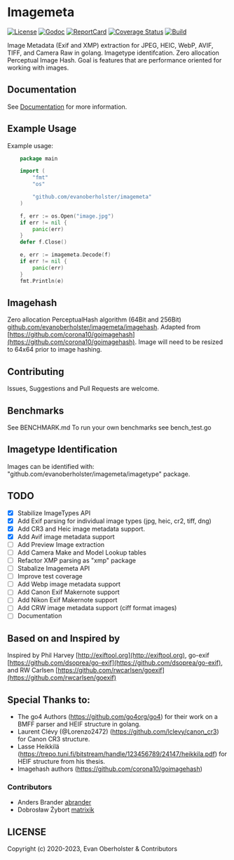 # Imagemeta

[![License][License-Image]][License-Url]
[![Godoc][Godoc-Image]][Godoc-Url]
[![ReportCard][ReportCard-Image]][ReportCard-Url]
[![Coverage Status][Coverage-Image]][Coverage-Url]
[![Build][Build-Status-Image]][Build-Status-Url]

Image Metadata (Exif and XMP) extraction for JPEG, HEIC, WebP, AVIF, TIFF, and Camera Raw in golang. Imagetype identifcation. Zero allocation Perceptual Image Hash. Goal is features that are performance oriented for working with images.

## Documentation

See [Documentation](https://godoc.org/github.com/evanoberholster/imagemeta) for more information.

## Example Usage

Example usage:

```go
    package main

    import (
    	"fmt"
    	"os"

    	"github.com/evanoberholster/imagemeta"
    )

	f, err := os.Open("image.jpg")
	if err != nil {
		panic(err)
	}
	defer f.Close()

	e, err := imagemeta.Decode(f)
	if err != nil {
		panic(err)
	}
	fmt.Println(e)
```

## Imagehash
 Zero allocation PerceptualHash algorithm (64Bit and 256Bit) [github.com/evanoberholster/imagemeta/imagehash](github.com/evanoberholster/imagemeta/imagehash). Adapted from [https://github.com/corona10/goimagehash](https://github.com/corona10/goimagehash). Image will need to be resized to 64x64 prior to image hashing.

## Contributing

Issues, Suggestions and Pull Requests are welcome.

## Benchmarks

See BENCHMARK.md
To run your own benchmarks see bench_test.go

## Imagetype Identification

Images can be identified with: "github.com/evanoberholster/imagemeta/imagetype" package.

## TODO

- [x] Stabilize ImageTypes API
- [x] Add Exif parsing for individual image types (jpg, heic, cr2, tiff, dng)
- [x] Add CR3 and Heic image metadata support.
- [x] Add Avif image metadata support
- [ ] Add Preview Image extraction
- [ ] Add Camera Make and Model Lookup tables
- [ ] Refactor XMP parsing as "xmp" package
- [ ] Stabalize Imagemeta API
- [ ] Improve test coverage
- [ ] Add Webp image metadata support
- [ ] Add Canon Exif Makernote support
- [ ] Add Nikon Exif Makernote support
- [ ] Add CRW image metadata support (ciff format images)
- [ ] Documentation

## Based on and Inspired by

Inspired by Phil Harvey [http://exiftool.org](http://exiftool.org), go-exif [https://github.com/dsoprea/go-exif](https://github.com/dsoprea/go-exif), and RW Carlsen [https://github.com/rwcarlsen/goexif](https://github.com/rwcarlsen/goexif)

## Special Thanks to:
- The go4 Authors (https://github.com/go4org/go4) for their work on a BMFF parser and HEIF structure in golang.
- Laurent Clévy (@Lorenzo2472) (https://github.com/lclevy/canon_cr3) for Canon CR3 structure.
- Lasse Heikkilä (https://trepo.tuni.fi/bitstream/handle/123456789/24147/heikkila.pdf) for HEIF structure from his thesis.
- Imagehash authors (https://github.com/corona10/goimagehash)

### Contributors
- Anders Brander [abrander](https://github.com/abrander)
- Dobrosław Żybort [matrixik](https://github.com/matrixik)

## LICENSE

Copyright (c) 2020-2023, Evan Oberholster & Contributors

[License-Url]: https://opensource.org/licenses/MIT
[License-Image]: https://img.shields.io/badge/License-MIT-blue.svg?maxAge=2592000
[Godoc-Url]: https://godoc.org/github.com/evanoberholster/imagemeta
[Godoc-Image]: https://godoc.org/github.com/evanoberholster/imagemeta?status.svg
[ReportCard-Url]: https://goreportcard.com/report/github.com/evanoberholster/imagemeta
[ReportCard-Image]: https://goreportcard.com/badge/github.com/evanoberholster/imagemeta
[Coverage-Image]: https://coveralls.io/repos/github/evanoberholster/imagemeta/badge.svg?branch=master
[Coverage-Url]: https://coveralls.io/github/evanoberholster/imagemeta?branch=master
[Build-Status-Url]: https://github.com/evanoberholster/imagemeta/actions?query=branch%3Amaster
[Build-Status-Image]: https://github.com/evanoberholster/imagemeta/workflows/Build/badge.svg?branch=master
